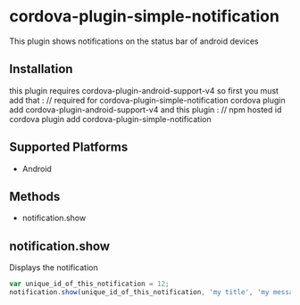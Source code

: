 # cordova-plugin-simple-notification

This plugin shows notifications on the status bar of android devices



## Installation
this plugin requires cordova-plugin-android-support-v4 so first you must add that :
    // required for cordova-plugin-simple-notification
    cordova plugin add cordova-plugin-android-support-v4
and this plugin :
    // npm hosted id
    cordova plugin add cordova-plugin-simple-notification

## Supported Platforms

- Android

## Methods

- notification.show

## notification.show

Displays the notification

```js
var unique_id_of_this_notification = 12;
notification.show(unique_id_of_this_notification, 'my title', 'my message');
```